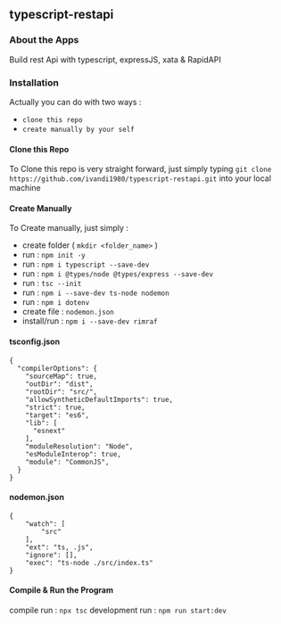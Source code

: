 ## typescript-restapi


### About the Apps
Build rest Api with typescript, expressJS, xata &amp; RapidAPI

### Installation
Actually you can do with two ways :
- `clone this repo`
- `create manually by your self`

#### Clone this Repo
To Clone this repo is very straight forward, just simply typing `git clone https://github.com/ivandi1980/typescript-restapi.git` into your local machine

#### Create Manually
To Create manually, just simply :
- create folder ( `mkdir <folder_name>` )
- run : `npm init -y`
- run : `npm i typescript --save-dev`
- run : `npm i @types/node @types/express --save-dev`
- run : `tsc --init`
- run : `npm i --save-dev ts-node nodemon`
- run : `npm i dotenv`
- create file : `nodemon.json`
- install/run : `npm i --save-dev rimraf`
#### tsconfig.json
```
{
  "compilerOptions": {
    "sourceMap": true,
    "outDir": "dist",
    "rootDir": "src/",
    "allowSyntheticDefaultImports": true,
    "strict": true,
    "target": "es6",
    "lib": [
      "esnext"
    ],
    "moduleResolution": "Node",
    "esModuleInterop": true,
    "module": "CommonJS",
  }
}
```
#### nodemon.json
```
{
    "watch": [
        "src"
    ],
    "ext": "ts, .js",
    "ignore": [],
    "exec": "ts-node ./src/index.ts"
}
```

#### Compile & Run the Program
compile run : `npx tsc`
development run : `npm run start:dev`
